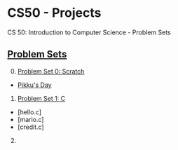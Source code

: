 # CS50 - Projects
CS 50: Introduction to Computer Science - Problem Sets

## [Problem Sets](https://cs50.harvard.edu/x/2024/psets/)

0. [Problem Set 0: Scratch](https://cs50.harvard.edu/x/2024/psets/0/)
   
  - [Pikku's Day](https://scratch.mit.edu/projects/1103496517/)

1. [Problem Set 1: C](https://cs50.harvard.edu/x/2024/psets/1/)

  - [hello.c]
  - [mario.c]
  - [credit.c]

2. 
